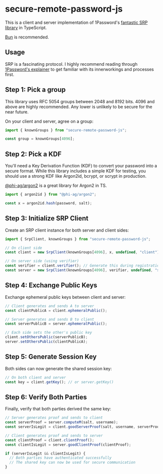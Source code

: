 # secure-remote-password-js

This is a client and server implementation of 1Password's [fantastic SRP library](https://github.com/1Password/srp) in TypeScript.

[Bun](https://bun.sh) is recommended.

## Usage

SRP is a fascinating protocol. I highly recommend reading through [1Password's explainer](https://blog.1password.com/developers-how-we-use-srp-and-you-can-too/) to get familiar with its innerworkings and processes first.

## Step 1: Pick a group

This library uses RFC 5054 groups between 2048 and 8192 bits. 4096 and above are highly recommended. Any lower is unlikely to be secure for the near future.

On your client and server, agree on a group:

```typescript
import { knownGroups } from "secure-remote-password-js";

const group = knownGroups[4096];
```

## Step 2: Pick a KDF

You'll need a Key Derivation Function (KDF) to convert your password into a secure format. While this library includes a simple KDF for testing, you should use a strong KDF like Argon2id, bcrypt, or scrypt in production.

[@phi-ag/argon2](https://github.com/phi-ag/argon2) is a great library for Argon2 in TS.

```typescript
import { argon2id } from "@phi-ag/argon2";

const x = argon2id.hash(password, salt);
```

## Step 3: Initialize SRP Client

Create an SRP client instance for both server and client sides:

```typescript
import { SrpClient, knownGroups } from "secure-remote-password-js";

// On client side
const client = new SrpClient(knownGroups[4096], x, undefined, "client");

// On server side (using verifier)
const verifier = client.verifier(); // Generate this during registration
const server = new SrpClient(knownGroups[4096], verifier, undefined, "server");
```

## Step 4: Exchange Public Keys

Exchange ephemeral public keys between client and server:

```typescript
// Client generates and sends A to server
const clientPublicA = client.ephemeralPublic();

// Server generates and sends B to client
const serverPublicB = server.ephemeralPublic();

// Each side sets the other's public key
client.setOthersPublic(serverPublicB);
server.setOthersPublic(clientPublicA);
```

## Step 5: Generate Session Key

Both sides can now generate the shared session key:

```typescript
// On both client and server
const key = client.getKey(); // or server.getKey()
```

## Step 6: Verify Both Parties

Finally, verify that both parties derived the same key:

```typescript
// Server generates proof and sends to client
const serverProof = server.computeM(salt, username);
const serverIsLegit = client.goodServerProof(salt, username, serverProof);

// Client generates proof and sends to server
const clientProof = client.clientProof();
const clientIsLegit = server.goodClientProof(clientProof);

if (serverIsLegit && clientIsLegit) {
  // Both parties have authenticated successfully
  // The shared key can now be used for secure communication
}
```
